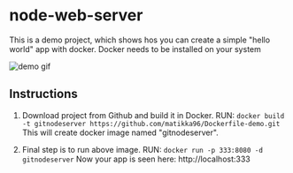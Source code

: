 # node-web-server
This is a demo project, which shows hos you can create a simple "hello world" app with docker.
Docker needs to be installed on your system

![demo gif](https://github.com/matikka96/node-web-server/blob/master/demo.gif?raw=true)

## Instructions

1) Download project from Github and build it in Docker.
RUN: ```docker build -t gitnodeserver https://github.com/matikka96/Dockerfile-demo.git```
This will create docker image named "gitnodeserver".

2) Final step is to run above image.
RUN: ```docker run -p 333:8080 -d gitnodeserver```
Now your app is seen here: http://localhost:333
